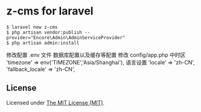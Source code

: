 z-cms for laravel
===============================
```
$ laravel new z-cms
$ php artisan vendor:publish --provider="Encore\Admin\AdminServiceProvider"
$ php artisan admin:install
```
修改配置 .env 文件 数据库配置以及缓存等配置
修改 config/app.php 中时区 
'timezone' => env('TIMEZONE','Asia/Shanghai'),
语言设置 
'locale' => 'zh-CN',
'fallback_locale' => 'zh-CN',

License
------------
Licensed under [The MIT License (MIT)](LICENSE).
